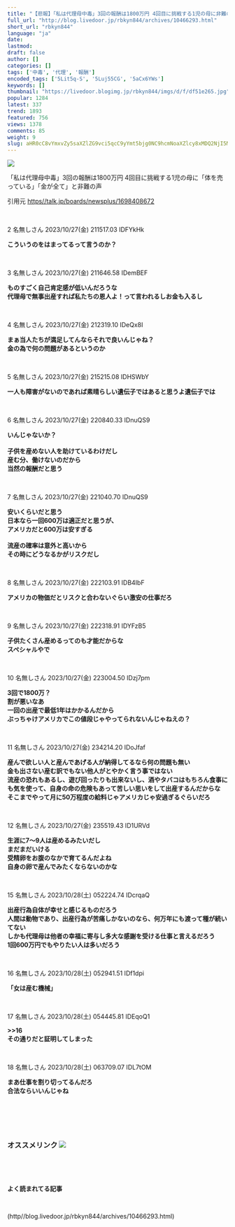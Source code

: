 ```yaml
---
title: "【悲報】「私は代理母中毒」3回の報酬は1800万円 4回目に挑戦する1児の母に非難の声"
full_url: "http://blog.livedoor.jp/rbkyn844/archives/10466293.html"
short_url: "rbkyn844"
language: "ja"
date: 
lastmod: 
draft: false
author: []
categories: []
tags: ['中毒', '代理', '報酬']
encoded_tags: ['5Lit5q-S', '5Luj55CG', '5aCx6YWs']
keywords: []
thumbnail: "https://livedoor.blogimg.jp/rbkyn844/imgs/d/f/df51e265.jpg"
popular: 1284
latest: 337
trend: 1893
featured: 756
views: 1378
comments: 85
weight: 9
slug: aHR0cC8vYmxvZy5saXZlZG9vci5qcC9yYmt5bjg0NC9hcmNoaXZlcy8xMDQ2NjI5My5odG1s
---
```


![](https://livedoor.blogimg.jp/rbkyn844/imgs/d/f/df51e265.jpg)

<div><p>「私は代理母中毒」3回の報酬は1800万円 4回目に挑戦する1児の母に「体を売っている」「金が全て」と非難の声</p><p>引用元 <a target='_blank' href='https//talk.jp/boards/newsplus/1698408672'>https//talk.jp/boards/newsplus/1698408672</a></p><br> <p class='res1'>2 名無しさん 2023/10/27(金) 211517.03 IDFYkHk </p> <p class='res2'><b> こういうのをはまってるって言うのか？ </b></p><br> <p class='res1'>3 名無しさん 2023/10/27(金) 211646.58 IDemBEF </p> <p class='res2'><b> ものすごく自己肯定感が低いんだろうな <br> 代理母で無事出産すれば私たちの恩人よ！って言われるしお金も入るし </b></p><br> <p class='res1'>4 名無しさん 2023/10/27(金) 212319.10 IDeQx8I </p> <p class='res2'><b> まぁ当人たちが満足してんならそれで良いんじゃね？ <br> 金の為で何の問題があるというのか </b></p><br> <p class='res1'>5 名無しさん 2023/10/27(金) 215215.08 IDHSWbY </p> <p class='res2'><b> 一人も障害がないのであれば素晴らしい遺伝子ではあると思うよ遺伝子では </b></p><br> <p class='res1'>6 名無しさん 2023/10/27(金) 220840.33 IDnuQS9 </p> <p class='res2'><b> いんじゃないか？ <br> <br> 子供を産めない人を助けているわけだし <br> 産む分、働けないのだから <br> 当然の報酬だと思う </b></p><br> <p class='res1'>7 名無しさん 2023/10/27(金) 221040.70 IDnuQS9 </p> <p class='res2'><b> 安いくらいだと思う <br> 日本なら一回600万は適正だと思うが、 <br> アメリカだと600万は安すぎる <br> <br> 流産の確率は意外と高いから <br> その時にどうなるかがリスクだし </b></p><br> <p class='res1'>8 名無しさん 2023/10/27(金) 222103.91 IDB4IbF </p> <p class='res2'><b> アメリカの物価だとリスクと合わないぐらい激安の仕事だろ </b></p><br> <p class='no-pc'></p> <p class='res1'>9 名無しさん 2023/10/27(金) 222318.91 IDYFzB5 </p> <p class='res2'><b> 子供たくさん産めるってのも才能だからな <br> スペシャルやで </b></p><br> <p class='res1'>10 名無しさん 2023/10/27(金) 223004.50 IDzj7pm </p> <p class='res2'><b> 3回で1800万？ <br> 割が悪いなあ <br> 一回の出産で最低1年はかかるんだから <br> ぶっちゃけアメリカでこの値段じゃやってられないんじゃねえの？ </b></p><br> <p class='res1'>11 名無しさん 2023/10/27(金) 234214.20 IDoJfaf </p> <p class='res2'><b> 産んで欲しい人と産んであげる人が納得してるなら何の問題も無い <br> 金も出さない産む訳でもない他人がとやかく言う事ではない <br> 流産の恐れもあるし、遊び回ったりも出来ないし、酒やタバコはもちろん食事にも気を使って、自身の命の危険もあって苦しい思いをして出産するんだからな <br> そこまでやって月に50万程度の給料じゃアメリカじゃ安過ぎるぐらいだろ </b></p><br> <p class='res1'>12 名無しさん 2023/10/27(金) 235519.43 ID1URVd </p> <p class='res2'><b> 生涯に7～9人は産めるみたいだし <br> まだまだいける <br> 受精卵をお腹のなかで育てるんだよね <br> 自身の卵で産んでみたくならないのかな </b></p><br> <p class='res1'>15 名無しさん 2023/10/28(土) 052224.74 IDcrqaQ </p> <p class='res2'><b> 出産行為自体が幸せと感じるものだろう <br> 人間は動物であり、出産行為が苦痛しかないのなら、何万年にも渡って種が続いてない <br> しかも代理母は他者の幸福に寄与し多大な感謝を受ける仕事と言えるだろう <br> 1回600万円でもやりたい人は多いだろう </b></p><br> <p class='res1'>16 名無しさん 2023/10/28(土) 052941.51 IDf1dpi </p> <p class='res2'><b> 「女は産む機械」 </b></p><br> <p class='res1'>17 名無しさん 2023/10/28(土) 054445.81 IDEqoQ1 </p> <p class='res2'><b> >>16 <br> その通りだと証明してしまった </b></p><br> <p class='res1'>18 名無しさん 2023/10/28(土) 063709.07 IDL7tOM </p> <p class='res2'><b> まあ仕事を割り切ってるんだろ <br> 合法ならいいんじゃね </b></p><br> <p id='5077e33f033c4e934bb013c7c4eb8bbd'> </p><br> <br> <p class='no-pc'></p> <h3 class='linkh'>オススメリンク <img src='http//blog.livedoor.jp/rbkyn844/ftp/fusagikom-fikergh.png'></h3> <p class='link2'> </p><br> <p class='no-pc'></p> <p class='no-pc'><br><p><b>よく読まれてる記事</b></p><br></p> </div>

(http//blog.livedoor.jp/rbkyn844/archives/10466293.html)
